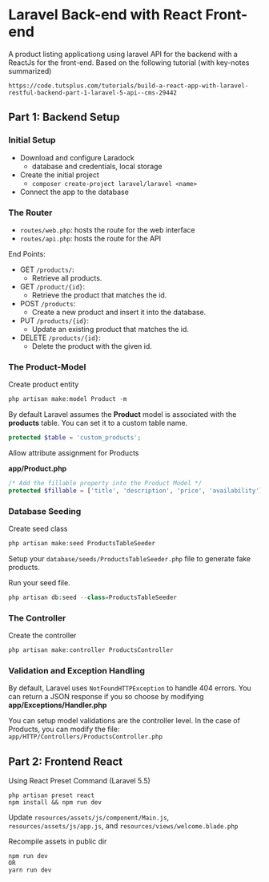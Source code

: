 # Laravel Back-end with React Front-end

A product listing applicationg using laravel API for the backend with a ReactJs for the front-end.
Based on the following tutorial (with key-notes summarized)

    https://code.tutsplus.com/tutorials/build-a-react-app-with-laravel-restful-backend-part-1-laravel-5-api--cms-29442

## Part 1: Backend Setup

### Initial Setup
- Download and configure Laradock
    - database and credentials, local storage
- Create the initial project
    - `composer create-project laravel/laravel <name>`
- Connect the app to the database

### The Router
- `routes/web.php`: hosts the route for the web interface
- `routes/api.php`: hosts the route for the API

End Points: 
- GET `/products/`: 
    - Retrieve all products.
- GET `/product/{id}`:
    - Retrieve the product that matches the id.
- POST `/products`: 
    - Create a new product and insert it into the database.
- PUT `/products/{id}`: 
    - Update an existing product that matches the id.
- DELETE `/products/{id}`:
    - Delete the product with the given id.

### The Product-Model
Create product entity
```php
php artisan make:model Product -m
```
By default Laravel assumes the <b>Product</b> model is associated with the <b>products</b> table. You can set it to a custom table name.
```php
protected $table = 'custom_products';
```
Allow attribute assignment for Products

<b>app/Product.php</b>
```php
/* Add the fillable property into the Product Model */
protected $fillable = ['title', 'description', 'price', 'availability']
```

### Database Seeding
Create seed class
```php
php artisan make:seed ProductsTableSeeder
```
Setup your `database/seeds/ProductsTableSeeder.php` file to generate fake products.

Run your seed file.
```php
php artisan db:seed --class=ProductsTableSeeder
```

### The Controller
Create the controller
```php
php artisan make:controller ProductsController
```

### Validation and Exception Handling
By default, Laravel uses `NotFoundHTTPException` to handle 404 errors. You can return a JSON response if you so choose by modifying <b>app/Exceptions/Handler.php</b>

You can setup model validations are the controller level. In the case of Products, you can modify the file: `app/HTTP/Controllers/ProductsController.php`


## Part 2: Frontend React
Using React Preset Command (Laravel 5.5)
```
php artisan preset react
npm install && npm run dev
```
Update `resources/assets/js/component/Main.js`, `resources/assets/js/app.js`, and `resources/views/welcome.blade.php`

Recompile assets in public dir
```
npm run dev
OR
yarn run dev
```



